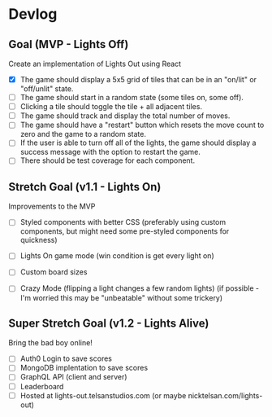 # Devlog

## Goal (MVP - Lights Off)
Create an implementation of Lights Out using React
- [X] The game should display a 5x5 grid of tiles that can be in an "on/lit" or "off/unlit" state.
- [ ] The game should start in a random state (some tiles on, some off).
- [ ] Clicking a tile should toggle the tile + all adjacent tiles.
- [ ] The game should track and display the total number of moves.
- [ ] The game should have a "restart" button which resets the move count to zero and the game to a random state.
- [ ] If the user is able to turn off all of the lights, the game should display a success message with the option to restart the game.
- [ ] There should be test coverage for each component.

## Stretch Goal (v1.1 - Lights On)
Improvements to the MVP
- [ ] Styled components with better CSS (preferably using custom components, but might need some pre-styled components for quickness)
- [ ] Lights On game mode (win condition is get every light on)
- [ ] Custom board sizes
- [ ] Crazy Mode (flipping a light changes a few random lights) (if possible - I'm worried this may be "unbeatable" without some trickery)


## Super Stretch Goal (v1.2 - Lights Alive)
Bring the bad boy online!
- [ ] Auth0 Login to save scores
- [ ] MongoDB implentation to save scores
- [ ] GraphQL API (client and server)
- [ ] Leaderboard
- [ ] Hosted at lights-out.telsanstudios.com (or maybe nicktelsan.com/lights-out)